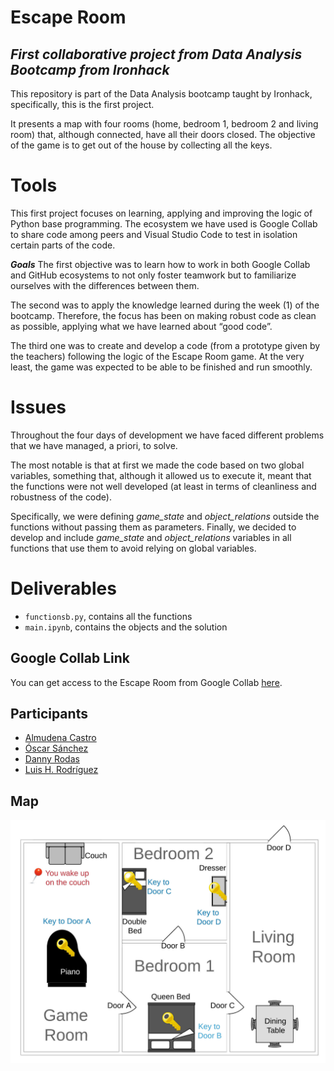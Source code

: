 # **Escape Room**
## *First collaborative project from Data Analysis Bootcamp from Ironhack*
This repository is part of the Data Analysis bootcamp taught by Ironhack, specifically, this is the first project.

It presents a map with four rooms (home, bedroom 1, bedroom 2 and living room) that, although connected, have all their doors closed. The objective of the game is to get out of the house by collecting all the keys.
# Tools
This first project focuses on learning, applying and improving the logic of Python base programming. The ecosystem we have used is Google Collab to share code among peers and Visual Studio Code to test in isolation certain parts of the code.

***Goals***
The first objective was to learn how to work in both Google Collab and GitHub ecosystems to not only foster teamwork but to familiarize ourselves with the differences between them.

The second was to apply the knowledge learned during the week (1) of the bootcamp. Therefore, the focus has been on making robust code as clean as possible, applying what we have learned about “good code”. 

The third one was to create and develop a code (from a prototype given by the teachers) following the logic of the Escape Room game. At the very least, the game was expected to be able to be finished and run smoothly.

# Issues
Throughout the four days of development we have faced different problems that we have managed, a priori, to solve.

The most notable is that at first we made the code based on two global variables, something that, although it allowed us to execute it, meant that the functions were not well developed (at least in terms of cleanliness and robustness of the code). 

Specifically, we were defining *game_state* and *object_relations* outside the functions without passing them as parameters. Finally, we decided to develop and include *game_state* and *object_relations* variables in all functions that use them to avoid relying on global variables.

# Deliverables

* `functionsb.py`, contains all the functions
* `main.ipynb`, contains the objects and the solution

## Google Collab Link

You can get access to the Escape Room from Google Collab [here](https://colab.research.google.com/drive/1RuM_ABfVHSQ-QQeeaj8Dg1UypzTK42eT).

## Participants

* [Almudena Castro](https://github.com/almudenamcastro)
* [Óscar Sánchez](https://github.com/Osanchezr)
* [Danny Rodas](https://github.com/cohet3)
* [Luis H. Rodríguez](https://github.com/LuisHRF)

## Map
![](https://github.com/almudenamcastro/ironhack-w1-escape-room/blob/main/escape_room_map_ironhack.png)

